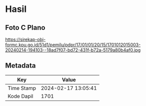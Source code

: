 # Hasil

## Foto C Plano

https://sirekap-obj-formc.kpu.go.id/51d1/pemilu/pdpr/17/01/01/20/15/1701012015003-20240214-194103--18ad7f07-bd72-431f-b72a-5179a80b4af0.jpg


## Metadata

| Key        | Value               |
| ---------- | ------------------- |
| Time Stamp | 2024-02-17 13:05:41 |
| Kode Dapil | 1701                |



